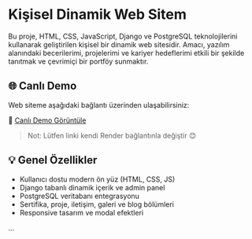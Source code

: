 # Kişisel Dinamik Web Sitem

Bu proje, HTML, CSS, JavaScript, Django ve PostgreSQL teknolojilerini kullanarak geliştirilen kişisel bir dinamik web sitesidir. Amacı, yazılım alanındaki becerilerimi, projelerimi ve kariyer hedeflerimi etkili bir şekilde tanıtmak ve çevrimiçi bir portföy sunmaktır.

## 🌐 Canlı Demo

Web siteme aşağıdaki bağlantı üzerinden ulaşabilirsiniz:

🔗 [Canlı Demo Görüntüle](https://snt-cc9b.onrender.com/)

> Not: Lütfen linki kendi Render bağlantınla değiştir 😊

## 💡 Genel Özellikler
- Kullanıcı dostu modern ön yüz (HTML, CSS, JS)
- Django tabanlı dinamik içerik ve admin panel
- PostgreSQL veritabanı entegrasyonu
- Sertifika, proje, iletişim, galeri ve blog bölümleri
- Responsive tasarım ve modal efektleri

...
